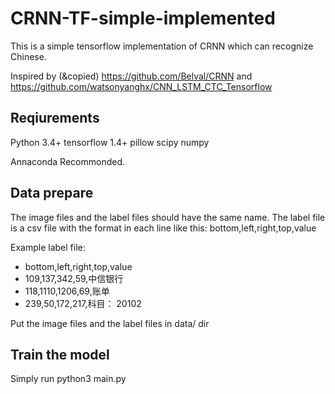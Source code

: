 # CRNN-TF-simple-implemented

This is a simple tensorflow implementation of CRNN which can recognize Chinese.

Inspired by (&copied) https://github.com/Belval/CRNN and https://github.com/watsonyanghx/CNN_LSTM_CTC_Tensorflow

## Reqiurements

  Python 3.4+
  tensorflow 1.4+
  pillow
  scipy
  numpy
  
Annaconda Recommonded.

## Data prepare
The image files and the label files should have the same name. The label file is a csv file with the format in each line like this:
  bottom,left,right,top,value
  
Example label file:
*  bottom,left,right,top,value
*  109,137,342,59,中信银行
*  118,1110,1206,69,账单
*  239,50,172,217,科目： 20102
  
Put the image files and the label files in data/ dir

## Train the model

Simply run python3 main.py
